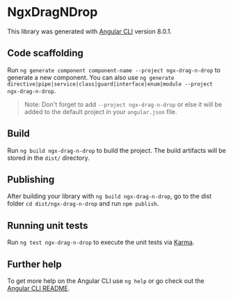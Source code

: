 # NgxDragNDrop

This library was generated with [Angular CLI](https://github.com/angular/angular-cli) version 8.0.1.

## Code scaffolding

Run `ng generate component component-name --project ngx-drag-n-drop` to generate a new component. You can also use `ng generate directive|pipe|service|class|guard|interface|enum|module --project ngx-drag-n-drop`.
> Note: Don't forget to add `--project ngx-drag-n-drop` or else it will be added to the default project in your `angular.json` file. 

## Build

Run `ng build ngx-drag-n-drop` to build the project. The build artifacts will be stored in the `dist/` directory.

## Publishing

After building your library with `ng build ngx-drag-n-drop`, go to the dist folder `cd dist/ngx-drag-n-drop` and run `npm publish`.

## Running unit tests

Run `ng test ngx-drag-n-drop` to execute the unit tests via [Karma](https://karma-runner.github.io).

## Further help

To get more help on the Angular CLI use `ng help` or go check out the [Angular CLI README](https://github.com/angular/angular-cli/blob/master/README.md).
